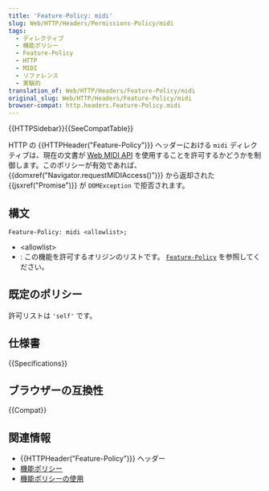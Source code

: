 ```yaml
---
title: 'Feature-Policy: midi'
slug: Web/HTTP/Headers/Permissions-Policy/midi
tags:
  - ディレクティブ
  - 機能ポリシー
  - Feature-Policy
  - HTTP
  - MIDI
  - リファレンス
  - 実験的
translation_of: Web/HTTP/Headers/Feature-Policy/midi
original_slug: Web/HTTP/Headers/Feature-Policy/midi
browser-compat: http.headers.Feature-Policy.midi
---
```


{{HTTPSidebar}}{{SeeCompatTable}}

HTTP の {{HTTPHeader("Feature-Policy")}} ヘッダーにおける `midi` ディレクティブは、現在の文書が [Web MIDI API](/ja/docs/Web/API/Web_MIDI_API) を使用することを許可するかどうかを制御します。このポリシーが有効であれば、 {{domxref("Navigator.requestMIDIAccess()")}} から返却された {{jsxref("Promise")}} が `DOMException` で拒否されます。

## 構文

```
Feature-Policy: midi <allowlist>;
```

 - \<allowlist>
  - : この機能を許可するオリジンのリストです。 [`Feature-Policy`](/ja/docs/Web/HTTP/Headers/Feature-Policy#syntax) を参照してください。

## 既定のポリシー

許可リストは `'self'` です。

## 仕様書

{{Specifications}}

## ブラウザーの互換性

{{Compat}}

## 関連情報

- {{HTTPHeader("Feature-Policy")}} ヘッダー
- [機能ポリシー](/ja/docs/Web/HTTP/Feature_Policy)
- [機能ポリシーの使用](/ja/docs/Web/HTTP/Feature_Policy/Using_Feature_Policy)
